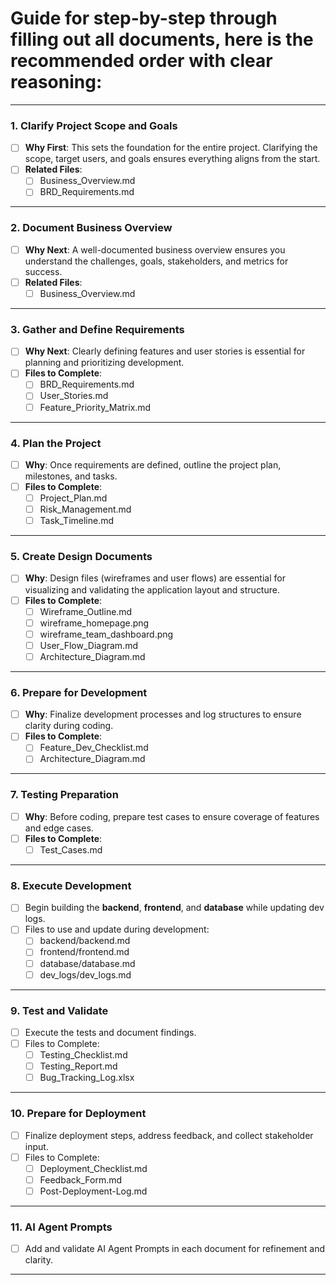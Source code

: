 # Guide for step-by-step through filling out all documents, here is the **recommended order** with clear reasoning:

---

### 1. **Clarify Project Scope and Goals**
   - [ ] **Why First**: This sets the foundation for the entire project. Clarifying the scope, target users, and goals ensures everything aligns from the start.
   - [ ] **Related Files**:
     - [ ] Business_Overview.md  
     - [ ] BRD_Requirements.md  

---

### 2. **Document Business Overview**
   - [ ] **Why Next**: A well-documented business overview ensures you understand the challenges, goals, stakeholders, and metrics for success.
   - [ ] **Related Files**:
     - [ ] Business_Overview.md  

---

### 3. **Gather and Define Requirements**
   - [ ] **Why Next**: Clearly defining features and user stories is essential for planning and prioritizing development.
   - [ ] **Files to Complete**:
     - [ ] BRD_Requirements.md  
     - [ ] User_Stories.md  
     - [ ] Feature_Priority_Matrix.md  

---

### 4. **Plan the Project**
   - [ ] **Why**: Once requirements are defined, outline the project plan, milestones, and tasks.
   - [ ] **Files to Complete**:
     - [ ] Project_Plan.md  
     - [ ] Risk_Management.md  
     - [ ] Task_Timeline.md  

---

### 5. **Create Design Documents**
   - [ ] **Why**: Design files (wireframes and user flows) are essential for visualizing and validating the application layout and structure.
   - [ ] **Files to Complete**:
     - [ ] Wireframe_Outline.md  
     - [ ] wireframe_homepage.png  
     - [ ] wireframe_team_dashboard.png  
     - [ ] User_Flow_Diagram.md  
     - [ ] Architecture_Diagram.md  

---

### 6. **Prepare for Development**
   - [ ] **Why**: Finalize development processes and log structures to ensure clarity during coding.
   - [ ] **Files to Complete**:
     - [ ] Feature_Dev_Checklist.md  
     - [ ] Architecture_Diagram.md  

---

### 7. **Testing Preparation**
   - [ ] **Why**: Before coding, prepare test cases to ensure coverage of features and edge cases.
   - [ ] **Files to Complete**:
     - [ ] Test_Cases.md  

---

### 8. **Execute Development**
   - [ ] Begin building the **backend**, **frontend**, and **database** while updating dev logs.
   - [ ] Files to use and update during development:
     - [ ] backend/backend.md  
     - [ ] frontend/frontend.md  
     - [ ] database/database.md  
     - [ ] dev_logs/dev_logs.md  

---

### 9. **Test and Validate**
   - [ ] Execute the tests and document findings.
   - [ ] Files to Complete:
     - [ ] Testing_Checklist.md  
     - [ ] Testing_Report.md  
     - [ ] Bug_Tracking_Log.xlsx  

---

### 10. **Prepare for Deployment**
   - [ ] Finalize deployment steps, address feedback, and collect stakeholder input.
   - [ ] Files to Complete:
     - [ ] Deployment_Checklist.md  
     - [ ] Feedback_Form.md  
     - [ ] Post-Deployment-Log.md  

---

### 11. **AI Agent Prompts**
   - [ ] Add and validate AI Agent Prompts in each document for refinement and clarity.

---
